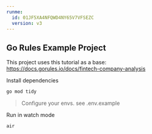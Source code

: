```yaml
---
runme:
  id: 01JF5XA4NFQWD4NY65V7VFSEZC
  version: v3
---
```


## Go Rules Example Project

This project uses this tutorial as a base: https://docs.gorules.io/docs/fintech-company-analysis

Install dependencies

```sh {"id":"01JF5XEKYN7206XNA53TKWV695"}
go mod tidy
```

> Configure your envs. see .env.example

Run in watch mode

```sh {"id":"01JF5XFS7P6PTSB9WYFYDB9ZR9"}
air
```